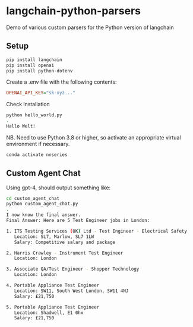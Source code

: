 # langchain-python-parsers

Demo of various custom parsers for the Python version of langchain

## Setup

```sh
pip install langchain
pip install openai
pip install python-dotenv
```

Create a .env file with the following contents:

```ini
OPENAI_API_KEY="sk-xyz..."
```

Check installation

```sh
python hello_world.py
.
Hallo Welt!
```

NB. Need to use Python 3.8 or higher, so activate an appropriate virtual environment if necessary.

```sh
conda activate nnseries
```

## Custom Agent Chat

Using gpt-4, should output something like:

```sh
cd custom_agent_chat
python custom_agent_chat.py
.
I now know the final answer.
Final Answer: Here are 5 Test Engineer jobs in London:

1. ITS Testing Services (UK) Ltd - Test Engineer - Electrical Safety
   Location: SL7, Marlow, SL7 1LW
   Salary: Competitive salary and package

2. Harris Crawley - Instrument Test Engineer
   Location: London

3. Associate QA/Test Engineer - Shopper Technology
   Location: London

4. Portable Appliance Test Engineer
   Location: SW11, South West London, SW11 4NJ
   Salary: £21,750

5. Portable Appliance Test Engineer
   Location: Shadwell, E1 0hx
   Salary: £21,750
```

